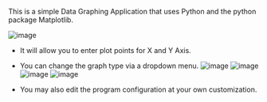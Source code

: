 This is a simple Data Graphing Application that uses Python and the python package Matplotlib.

![image](https://github.com/user-attachments/assets/faa79a06-d392-4b9b-9c46-f2bdc3cc975d)

- It will allow you to enter plot points for X and Y Axis.
- You can change the graph type via a dropdown menu.
  ![image](https://github.com/user-attachments/assets/82daf0c6-3a8a-4099-8331-02331137ace7)
  ![image](https://github.com/user-attachments/assets/a2c08d7e-848c-436c-84d7-09f5bc39ae6f)
  ![image](https://github.com/user-attachments/assets/2ce0fd04-5744-439a-a612-2f7e55d08b9d)
  ![image](https://github.com/user-attachments/assets/05207be0-05dd-42a1-8e46-405b2890e3f6)


- You may also edit the program configuration at your own customization.
